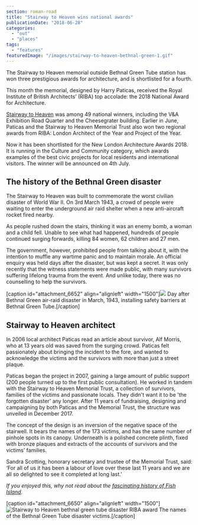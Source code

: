 ```yaml
---
section: roman-road
title: "Stairway to Heaven wins national awards"
publicationDate: "2018-06-28"
categories: 
  - "out"
  - "places"
tags: 
  - "features"
featuredImage: "/images/stairway-to-heaven-bethnal-green-1.gif"
---
```


The Stairway to Heaven memorial outside Bethnal Green Tube station has won three prestigious awards for architecture, and is shortlisted for a fourth.

This month the memorial, designed by Harry Paticas, received the Royal Institute of British Architects’ (RIBA) top accolade: the 2018 National Award for Architecture.

[Stairway to Heaven](https://romanroadlondon.com/bethnal-green-tube-disaster-stairway-heaven/) was among 49 national winners, including the V&A Exhibition Road Quarter and the Cheesegrater building. Earlier in June, Paticas and the Stairway to Heaven Memorial Trust also won two regional awards from RIBA: London Architect of the Year and Project of the Year.

Now it has been shortlisted for the New London Architecture Awards 2018. It is running in the Culture and Community category, which awards examples of the best civic projects for local residents and international visitors. The winner will be announced on 4th July.

## The history of the Bethnal Green disaster

The Stairway to Heaven was built to commemorate the worst civilian disaster of World War II. On 3rd March 1943, a crowd of people were waiting to enter the underground air raid shelter when a new anti-aircraft rocket fired nearby.

As people rushed down the stairs, thinking it was an enemy bomb, a woman and a child fell. Unable to see what had happened, hundreds of people continued surging forwards, killing 84 women, 62 children and 27 men.

The government, however, prohibited people from talking about it, with the intention to muffle any wartime panic and to maintain morale. An official enquiry was held days after the disaster, but was kept a secret. It was only recently that the witness statements were made public, with many survivors suffering lifelong trauma from the event. And unlike today, there was no counselling to help the survivors.

\[caption id="attachment\_6652" align="alignleft" width="1500"\]![](/images/Bethnal-Green-Tube-Disaster.gif) Day after Bethnal Green air-raid disaster in March, 1943, installing safety barriers at Bethnal Green Tube.\[/caption\]

## Stairway to Heaven architect

In 2006 local architect Paticas read an article about survivor, Alf Morris, who at 13 years old was saved from the surging crowd. Paticas felt passionately about bringing the incident to the fore, and wanted to acknowledge the victims and the survivors with more than just a street plaque.

Paticas began the project in 2007, gaining a large amount of public support (200 people turned up to the first public consultation). He worked in tandem with the Stairway to Heaven Memorial Trust, a collection of survivors, families of the victims and passionate locals. They didn't want it to be 'the forgotten disaster' any longer. After 11 years of fundraising, designing and campaigning by both Paticas and the Memorial Trust, the structure was unveiled in December 2017.

The concept of the design is an inversion of the negative space of the stairwell. It bears the names of the 173 victims, and has the same number of pinhole spots in its canopy. Underneath is a polished concrete plinth, fixed with bronze plaques and extracts of the accounts of survivors and the victims’ families.

Sandra Scotting, honorary secretary and trustee of the Memorial Trust, said: ‘For all of us it has been a labour of love over these last 11 years and we are all so delighted to see it completed at long last.’

_If you enjoyed this, why not read about the [fascinating history of Fish Island](https://romanroadlondon.com/history-fish-island/)._

\[caption id="attachment\_6650" align="alignleft" width="1500"\]![Stairway to Heaven bethnal green tube disaster RIBA award](/images/stairway-to-heaven-bethnal-green-2.gif) The names of the Bethnal Green Tube disaster victims.\[/caption\]
